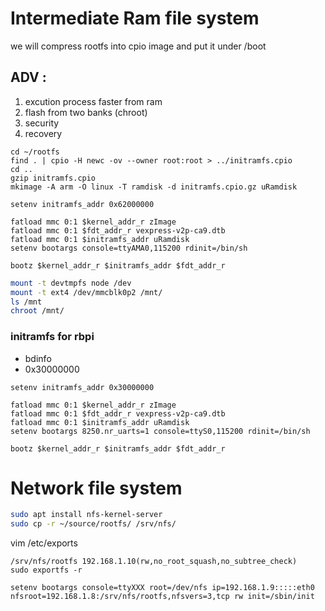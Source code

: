 # Intermediate Ram file system
we will compress rootfs into cpio image and put it under /boot

## ADV :
1. excution process faster from ram
2. flash from two banks (chroot)
3. security
4. recovery


```
cd ~/rootfs
find . | cpio -H newc -ov --owner root:root > ../initramfs.cpio
cd ..
gzip initramfs.cpio
mkimage -A arm -O linux -T ramdisk -d initramfs.cpio.gz uRamdisk
```

```
setenv initramfs_addr 0x62000000

fatload mmc 0:1 $kernel_addr_r zImage
fatload mmc 0:1 $fdt_addr_r vexpress-v2p-ca9.dtb
fatload mmc 0:1 $initramfs_addr uRamdisk
setenv bootargs console=ttyAMA0,115200 rdinit=/bin/sh

bootz $kernel_addr_r $initramfs_addr $fdt_addr_r
```
```sh
mount -t devtmpfs node /dev
mount -t ext4 /dev/mmcblk0p2 /mnt/
ls /mnt
chroot /mnt/
```

### initramfs for rbpi
- bdinfo
- 0x30000000
```
setenv initramfs_addr 0x30000000

fatload mmc 0:1 $kernel_addr_r zImage
fatload mmc 0:1 $fdt_addr_r vexpress-v2p-ca9.dtb
fatload mmc 0:1 $initramfs_addr uRamdisk
setenv bootargs 8250.nr_uarts=1 console=ttyS0,115200 rdinit=/bin/sh

bootz $kernel_addr_r $initramfs_addr $fdt_addr_r
```


# Network file system
```sh
sudo apt install nfs-kernel-server
sudo cp -r ~/source/rootfs/ /srv/nfs/
```
vim /etc/exports
```
/srv/nfs/rootfs 192.168.1.10(rw,no_root_squash,no_subtree_check)
sudo exportfs -r
```
```
setenv bootargs console=ttyXXX root=/dev/nfs ip=192.168.1.9:::::eth0 nfsroot=192.168.1.8:/srv/nfs/rootfs,nfsvers=3,tcp rw init=/sbin/init
```